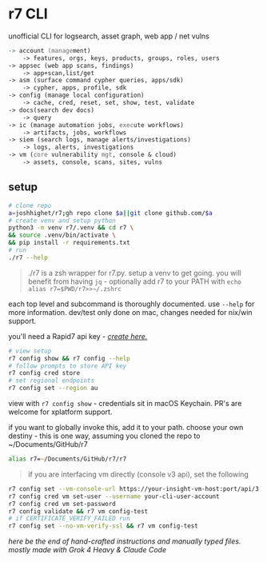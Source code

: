 # r7 CLI

unofficial CLI for logsearch, asset graph, web app / net vulns

```zsh
-> account (management)
    -> features, orgs, keys, products, groups, roles, users
-> appsec (web app scans, findings)
    -> app+scan,list/get
-> asm (surface command cypher queries, apps/sdk)
    -> cypher, apps, profile, sdk
-> config (manage local configuration)
    -> cache, cred, reset, set, show, test, validate
-> docs(search dev docs)
    -> query
-> ic (manage automation jobs, execute workflows)
    -> artifacts, jobs, workflows
-> siem (search logs, manage alerts/investigations)
    -> logs, alerts, investigations
-> vm (core vulnerability mgt, console & cloud)
    -> assets, console, scans, sites, vulns
```

## setup

```bash
# clone repo
a=joshhighet/r7;gh repo clone $a||git clone github.com/$a
# create venv and setup python
python3 -m venv r7/.venv && cd r7 \
&& source .venv/bin/activate \
&& pip install -r requirements.txt
# run
./r7 --help
```

> ./r7 is a zsh wrapper for r7.py. setup a venv to get going. you will benefit from having `jq` - optionally add r7 to your PATH with `echo alias r7=$PWD/r7>>~/.zshrc`

each top level and subcommand is thoroughly documented. use `--help` for more information. dev/test only done on mac, changes needed for nix/win support.

you'll need a Rapid7 api key - _[create here.](https://insight.rapid7.com/platform#/administration/apiKeyManagement/user)_

```bash
# view setup
r7 config show && r7 config --help
# follow prompts to store API key
r7 config cred store
# set regional endpoints
r7 config set --region au
```

view with `r7 config show` - credentials sit in macOS Keychain. PR's are welcome for xplatform support.

if you want to globally invoke this, add it to your path. choose your own destiny - this is one way, assuming you cloned the repo to ~/Documents/GitHub/r7

   ```zsh
   alias r7=~/Documents/GitHub/r7/r7
   ```


> if you are interfacing vm directly (console v3 api), set the following

   ```bash
   r7 config set --vm-console-url https://your-insight-vm-host:port/api/3
   r7 config cred vm set-user --username your-cli-user-account
   r7 config cred vm set-password
   r7 config validate && r7 vm config-test
   # if CERTIFICATE_VERIFY_FAILED run
   r7 config set --no-vm-verify-ssl && r7 vm config-test
   ```

_here be the end of hand-crafted instructions and manually typed files. mostly made with Grok 4 Heavy & Claude Code_
